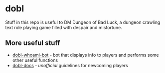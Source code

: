 # dobl

Stuff in this repo is useful to DM Dungeon of Bad Luck, a dungeon crawling text role playing game filled with despair and misfortune.

## More useful stuff

* [dobl-whoami-bot](https://github.com/CreativeeBlackWolf/dobl-whoami-bot) - bot that displays info to players and performs some other useful functions
* [dobl-docs](https://creativeeblackwolf.github.io/dobl-docs/) - *unofficial* guidelines for newcoming players
